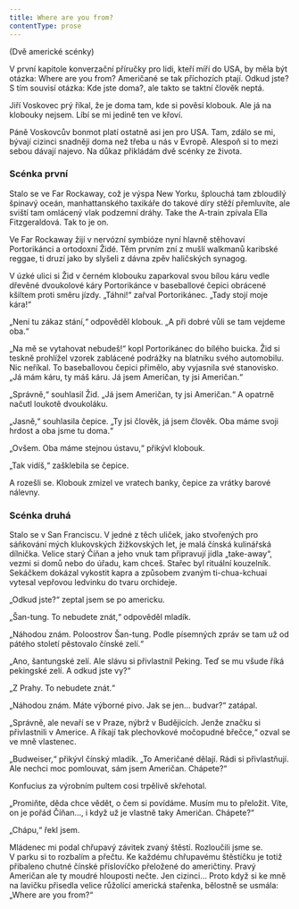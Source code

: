 ```yaml
---
title: Where are you from?
contentType: prose
---
```


<section>

<div class="centered">

<div class="verse">

(Dvě americké scénky)

</div>

</div>

</section>

<section>

V první kapitole konverzační příručky pro lidi, kteří míří do USA, by měla být otázka: Where are you from? Američané se tak příchozích ptají. Odkud jste? S tím souvisí otázka: Kde jste doma?, ale takto se taktní člověk neptá.

Jiří Voskovec prý říkal, že je doma tam, kde si pověsí klobouk. Ale já na klobouky nejsem. Líbí se mi jedině ten ve křoví.

Páně Voskovcův bonmot platí ostatně asi jen pro USA. Tam, zdálo se mi, bývají cizinci snadněji doma než třeba u nás v Evropě. Alespoň si to mezi sebou dávají najevo. Na důkaz přikládám dvě scénky ze života.

### Scénka první

Stalo se ve Far Rockaway, což je výspa New Yorku, šplouchá tam zbloudilý špinavý oceán, manhattanského taxikáře do takové díry stěží přemluvíte, ale sviští tam omlácený vlak podzemní dráhy. Take the A-train zpívala Ella Fitzgeraldová. Tak to je on.

Ve Far Rockaway žijí v nervózní symbióze nyní hlavně stěhovaví Portorikánci a ortodoxní Židé. Těm prvním zní z mušlí walkmanů karibské reggae, ti druzí jako by slyšeli z dávna zpěv haličských synagog.

V úzké ulici si Žid v černém klobouku zaparkoval svou bílou káru vedle dřevěné dvoukolové káry Portorikánce v baseballové čepici obrácené kšiltem proti směru jízdy. „Táhni!“ zařval Portorikánec. „Tady stojí moje kára!“

„Není tu zákaz stání,“ odpověděl klobouk. „A při dobré vůli se tam vejdeme oba.“

„Na mě se vytahovat nebudeš!“ kopl Portorikánec do bílého buicka. Žid si teskně prohlížel vzorek zablácené podrážky na blatníku svého automobilu. Nic neříkal. To baseballovou čepici přimělo, aby vyjasnila své stanovisko. „Já mám káru, ty máš káru. Já jsem Američan, ty jsi Američan.“

„Správně,“ souhlasil Žid. „Já jsem Američan, ty jsi Američan.“ A opatrně načutl loukotě dvoukoláku.

„Jasně,“ souhlasila čepice. „Ty jsi člověk, já jsem člověk. Oba máme svoji hrdost a oba jsme tu doma.“

„Ovšem. Oba máme stejnou ústavu,“ přikývl klobouk.

„Tak vidíš,“ zašklebila se čepice.

A rozešli se. Klobouk zmizel ve vratech banky, čepice za vrátky barové nálevny.

### Scénka druhá

Stalo se v San Franciscu. V jedné z těch uliček, jako stvořených pro sáňkování mých klukovských žižkovských let, je malá čínská kulinářská dílnička. Velice starý Číňan a jeho vnuk tam připravují jídla „take-away“, vezmi si domů nebo do úřadu, kam chceš. Stařec byl rituální kouzelník. Sekáčkem dokázal vykostit kapra a způsobem zvaným ti-chua-kchuai vytesal vepřovou ledvinku do tvaru orchideje.

„Odkud jste?“ zeptal jsem se po americku.

„Šan-tung. To nebudete znát,“ odpověděl mladík.

„Náhodou znám. Poloostrov Šan-tung. Podle písemných zpráv se tam už od pátého století pěstovalo čínské zelí.“

„Ano, šantungské zelí. Ale slávu si přivlastnil Peking. Teď se mu všude říká pekingské zelí. A odkud jste vy?“

„Z Prahy. To nebudete znát.“

„Náhodou znám. Máte výborné pivo. Jak se jen… budvar?“ zatápal.

„Správně, ale nevaří se v Praze, nýbrž v Budějicích. Jenže značku si přivlastnili v Americe. A říkají tak plechovkové močopudné břečce,“ ozval se ve mně vlastenec.

„Budweiser,“ přikývl čínský mladík. „To Američané dělají. Rádi si přivlastňují. Ale nechci moc pomlouvat, sám jsem Američan. Chápete?“

Konfucius za výrobním pultem cosi trpělivě skřehotal.

„Promiňte, děda chce vědět, o čem si povídáme. Musím mu to přeložit. Víte, on je pořád Číňan…, i když už je vlastně taky Američan. Chápete?“

„Chápu,“ řekl jsem.

Mládenec mi podal chřupavý závitek zvaný štěstí. Rozloučili jsme se. V parku si to rozbalím a přečtu. Ke každému chřupavému štěstíčku je totiž přibaleno chutné čínské příslovíčko přeložené do američtiny. Pravý Američan ale ty moudré hlouposti nečte. Jen cizinci… Proto když si ke mně na lavičku přisedla velice růžolící americká stařenka, bělostně se usmála: „Where are you from?“

</section>
